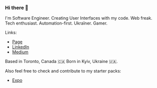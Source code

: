### Hi there 👋

I'm Software Engineer. Creating User Interfaces with my code. Web freak. Tech enthusiast. Automation-first. Ukraїner. Gamer.

Links:
- [Page](https://yev-moroz.dev)
- [LinkedIn](https://www.linkedin.com/in/yev-moroz/)
- [Medium](https://medium.com/@yev-moroz)

Based in Toronto, Canada 🇨🇦
Born in Kyiv, Ukraine 🇺🇦.

Also feel free to check and contribute to my starter packs:
 - [Expo](https://github.com/yevmoroz/expo-starter)
 

